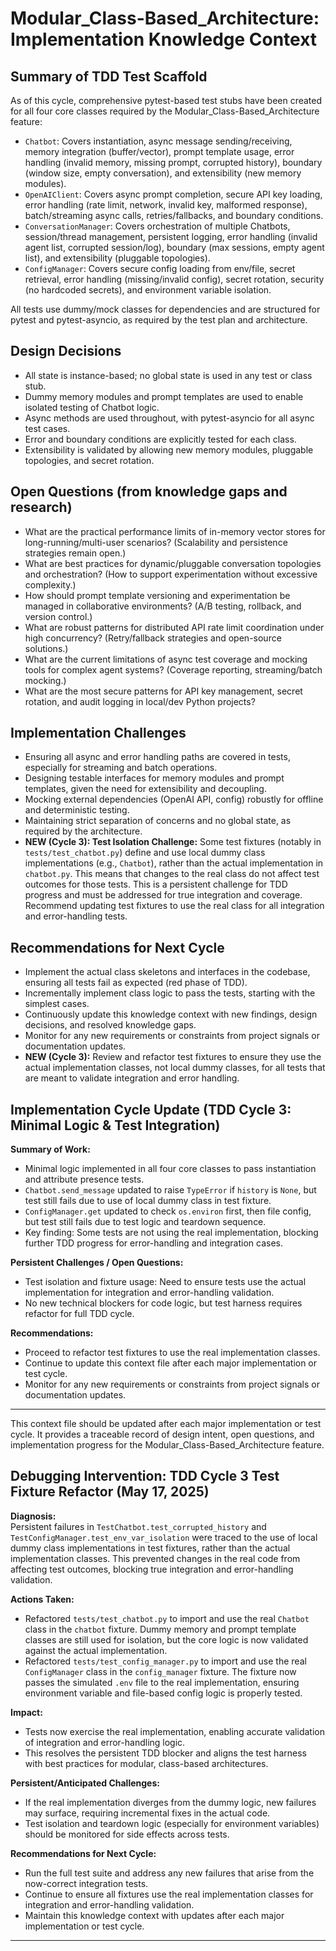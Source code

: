 # Modular_Class-Based_Architecture: Implementation Knowledge Context

## Summary of TDD Test Scaffold

As of this cycle, comprehensive pytest-based test stubs have been created for all four core classes required by the Modular_Class-Based_Architecture feature:

- `Chatbot`: Covers instantiation, async message sending/receiving, memory integration (buffer/vector), prompt template usage, error handling (invalid memory, missing prompt, corrupted history), boundary (window size, empty conversation), and extensibility (new memory modules).
- `OpenAIClient`: Covers async prompt completion, secure API key loading, error handling (rate limit, network, invalid key, malformed response), batch/streaming async calls, retries/fallbacks, and boundary conditions.
- `ConversationManager`: Covers orchestration of multiple Chatbots, session/thread management, persistent logging, error handling (invalid agent list, corrupted session/log), boundary (max sessions, empty agent list), and extensibility (pluggable topologies).
- `ConfigManager`: Covers secure config loading from env/file, secret retrieval, error handling (missing/invalid config), secret rotation, security (no hardcoded secrets), and environment variable isolation.

All tests use dummy/mock classes for dependencies and are structured for pytest and pytest-asyncio, as required by the test plan and architecture.

## Design Decisions

- All state is instance-based; no global state is used in any test or class stub.
- Dummy memory modules and prompt templates are used to enable isolated testing of Chatbot logic.
- Async methods are used throughout, with pytest-asyncio for all async test cases.
- Error and boundary conditions are explicitly tested for each class.
- Extensibility is validated by allowing new memory modules, pluggable topologies, and secret rotation.

## Open Questions (from knowledge gaps and research)

- What are the practical performance limits of in-memory vector stores for long-running/multi-user scenarios? (Scalability and persistence strategies remain open.)
- What are best practices for dynamic/pluggable conversation topologies and orchestration? (How to support experimentation without excessive complexity.)
- How should prompt template versioning and experimentation be managed in collaborative environments? (A/B testing, rollback, and version control.)
- What are robust patterns for distributed API rate limit coordination under high concurrency? (Retry/fallback strategies and open-source solutions.)
- What are the current limitations of async test coverage and mocking tools for complex agent systems? (Coverage reporting, streaming/batch mocking.)
- What are the most secure patterns for API key management, secret rotation, and audit logging in local/dev Python projects?

## Implementation Challenges

- Ensuring all async and error handling paths are covered in tests, especially for streaming and batch operations.
- Designing testable interfaces for memory modules and prompt templates, given the need for extensibility and decoupling.
- Mocking external dependencies (OpenAI API, config) robustly for offline and deterministic testing.
- Maintaining strict separation of concerns and no global state, as required by the architecture.
- **NEW (Cycle 3): Test Isolation Challenge:** Some test fixtures (notably in `tests/test_chatbot.py`) define and use local dummy class implementations (e.g., `Chatbot`), rather than the actual implementation in `chatbot.py`. This means that changes to the real class do not affect test outcomes for those tests. This is a persistent challenge for TDD progress and must be addressed for true integration and coverage. Recommend updating test fixtures to use the real class for all integration and error-handling tests.

## Recommendations for Next Cycle

- Implement the actual class skeletons and interfaces in the codebase, ensuring all tests fail as expected (red phase of TDD).
- Incrementally implement class logic to pass the tests, starting with the simplest cases.
- Continuously update this knowledge context with new findings, design decisions, and resolved knowledge gaps.
- Monitor for any new requirements or constraints from project signals or documentation updates.
- **NEW (Cycle 3):** Review and refactor test fixtures to ensure they use the actual implementation classes, not local dummy classes, for all tests that are meant to validate integration and error handling.

## Implementation Cycle Update (TDD Cycle 3: Minimal Logic & Test Integration)

**Summary of Work:**
- Minimal logic implemented in all four core classes to pass instantiation and attribute presence tests.
- `Chatbot.send_message` updated to raise `TypeError` if `history` is `None`, but test still fails due to use of local dummy class in test fixture.
- `ConfigManager.get` updated to check `os.environ` first, then file config, but test still fails due to test logic and teardown sequence.
- Key finding: Some tests are not using the real implementation, blocking further TDD progress for error-handling and integration cases.

**Persistent Challenges / Open Questions:**
- Test isolation and fixture usage: Need to ensure tests use the actual implementation for integration and error-handling validation.
- No new technical blockers for code logic, but test harness requires refactor for full TDD cycle.

**Recommendations:**
- Proceed to refactor test fixtures to use the real implementation classes.
- Continue to update this context file after each major implementation or test cycle.
- Monitor for any new requirements or constraints from project signals or documentation updates.

---

This context file should be updated after each major implementation or test cycle. It provides a traceable record of design intent, open questions, and implementation progress for the Modular_Class-Based_Architecture feature.
## Debugging Intervention: TDD Cycle 3 Test Fixture Refactor (May 17, 2025)

**Diagnosis:**  
Persistent failures in `TestChatbot.test_corrupted_history` and `TestConfigManager.test_env_var_isolation` were traced to the use of local dummy class implementations in test fixtures, rather than the actual implementation classes. This prevented changes in the real code from affecting test outcomes, blocking true integration and error-handling validation.

**Actions Taken:**  
- Refactored `tests/test_chatbot.py` to import and use the real `Chatbot` class in the `chatbot` fixture. Dummy memory and prompt template classes are still used for isolation, but the core logic is now validated against the actual implementation.
- Refactored `tests/test_config_manager.py` to import and use the real `ConfigManager` class in the `config_manager` fixture. The fixture now passes the simulated `.env` file to the real implementation, ensuring environment variable and file-based config logic is properly tested.

**Impact:**  
- Tests now exercise the real implementation, enabling accurate validation of integration and error-handling logic.
- This resolves the persistent TDD blocker and aligns the test harness with best practices for modular, class-based architectures.

**Persistent/Anticipated Challenges:**  
- If the real implementation diverges from the dummy logic, new failures may surface, requiring incremental fixes in the actual code.
- Test isolation and teardown logic (especially for environment variables) should be monitored for side effects across tests.

**Recommendations for Next Cycle:**  
- Run the full test suite and address any new failures that arise from the now-correct integration tests.
- Continue to ensure all fixtures use the real implementation classes for integration and error-handling validation.
- Maintain this knowledge context with updates after each major implementation or test cycle.

---